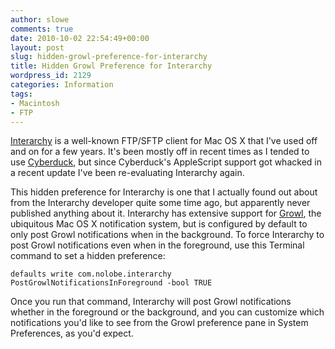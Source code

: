 ```yaml
---
author: slowe
comments: true
date: 2010-10-02 22:54:49+00:00
layout: post
slug: hidden-growl-preference-for-interarchy
title: Hidden Growl Preference for Interarchy
wordpress_id: 2129
categories: Information
tags:
- Macintosh
- FTP
---
```


[Interarchy](http://nolobe.com/interarchy/) is a well-known FTP/SFTP client for Mac OS X that I've used off and on for a few years. It's been mostly off in recent times as I tended to use [Cyberduck](http://cyberduck.ch/), but since Cyberduck's AppleScript support got whacked in a recent update I've been re-evaluating Interarchy again.

This hidden preference for Interarchy is one that I actually found out about from the Interarchy developer quite some time ago, but apparently never published anything about it. Interarchy has extensive support for [Growl](http://growl.info/), the ubiquitous Mac OS X notification system, but is configured by default to only post Growl notifications when in the background. To force Interarchy to post Growl notifications even when in the foreground, use this Terminal command to set a hidden preference:

	defaults write com.nolobe.interarchy PostGrowlNotificationsInForeground -bool TRUE

Once you run that command, Interarchy will post Growl notifications whether in the foreground or the background, and you can customize which notifications you'd like to see from the Growl preference pane in System Preferences, as you'd expect.
